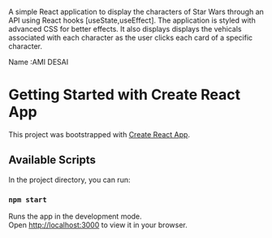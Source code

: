 A simple React application to display the characters of Star Wars through an API using React hooks [useState,useEffect]. The application is styled with advanced CSS for better effects. It also displays displays the vehicals associated with each character as the user clicks each card of a specific character.

Name :AMI DESAI

# Getting Started with Create React App

This project was bootstrapped with [Create React App](https://github.com/facebook/create-react-app).

## Available Scripts

In the project directory, you can run:

### `npm start`

Runs the app in the development mode.\
Open [http://localhost:3000](http://localhost:3000) to view it in your browser.

